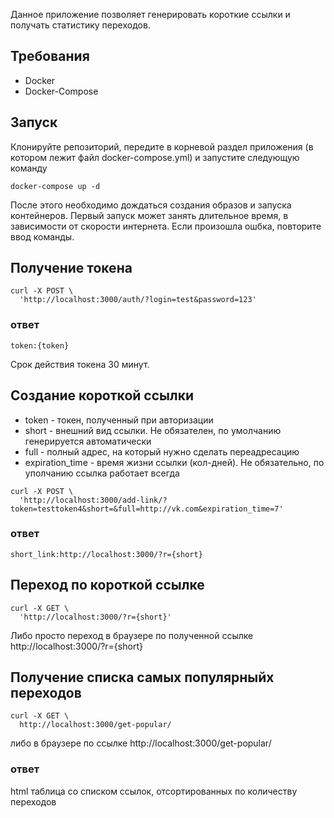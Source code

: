 Данное приложение позволяет генерировать короткие ссылки и получать статистику переходов.

## Требования
* Docker
* Docker-Compose

## Запуск
Клонируйте репозиторий, передите в корневой раздел приложения (в котором лежит файл docker-compose.yml) и запустите следующую команду

```
docker-compose up -d
```
После этого необходимо дождаться создания образов и запуска контейнеров. Первый запуск может занять длительное время, в зависимости от скорости интернета.
Если произошла ошбка, повторите ввод команды.

## Получение токена

```
curl -X POST \
  'http://localhost:3000/auth/?login=test&password=123'
```

### ответ

```
token:{token}
```
Срок действия токена 30 минут.

## Создание короткой ссылки

* token - токен, полученный при авторизации
* short - внешний вид ссылки. Не обязателен, по умолчанию генерируется автоматически
* full - полный адрес, на который нужно сделать переадресацию
* expiration_time - время жизни ссылки (кол-дней). Не обязательно, по уполчанию ссылка работает всегда

```
curl -X POST \
  'http://localhost:3000/add-link/?token=testtoken4&short=&full=http://vk.com&expiration_time=7'
```

### ответ

```
short_link:http://localhost:3000/?r={short}
```

## Переход по короткой ссылке

```
curl -X GET \
  'http://localhost:3000/?r={short}'
```

Либо просто переход в браузере по полученной ссылке http://localhost:3000/?r={short}

## Получение списка самых популярныйх переходов

```
curl -X GET \
  http://localhost:3000/get-popular/
```
либо в браузере по ссылке http://localhost:3000/get-popular/

### ответ

html таблица со списком ссылок, отсортированных по количеству переходов

